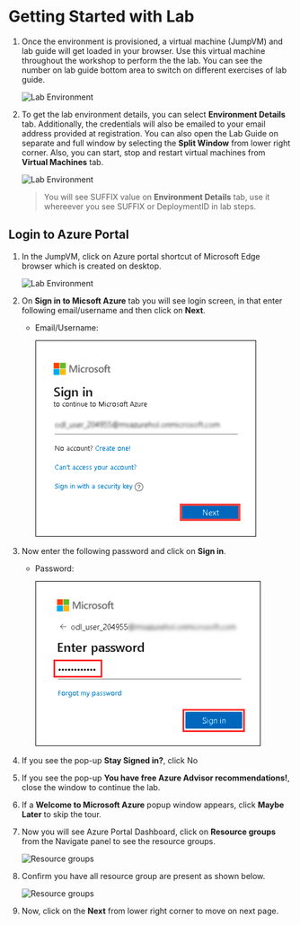 # Getting Started with Lab

1. Once the environment is provisioned, a virtual machine (JumpVM) and lab guide will get loaded in your browser. Use this virtual machine throughout the workshop to perform the the lab. You can see the number on lab guide bottom area to switch on different exercises of lab guide.

   ![](images/local/cloudlab-vm-guide.png "Lab Environment")

1. To get the lab environment details, you can select **Environment Details** tab. Additionally, the credentials will also be emailed to your email address provided at registration. You can also open the Lab Guide on separate and full window by selecting the **Split Window** from lower right corner. Also, you can start, stop and restart virtual machines from **Virtual Machines** tab.

   ![](images/local/cloudlabs-env-page.png "Lab Environment")
 
    > You will see SUFFIX value on **Environment Details** tab, use it whereever you see SUFFIX or DeploymentID in lab steps.
 
## Login to Azure Portal
1. In the JumpVM, click on Azure portal shortcut of Microsoft Edge browser which is created on desktop.

   ![](images/local/cloudlab-vm-guide.png "Lab Environment")
   
1. On **Sign in to Micsoft Azure** tab you will see login screen, in that enter following email/username and then click on **Next**. 
   * Email/Username: <inject key="AzureAdUserEmail"></inject>
   
     ![](https://github.com/CloudLabs-MCW/MCW-Line-of-business-application-migration/blob/fix/Hands-on%20lab/images/local/image7.png "Enter Email")
     
1. Now enter the following password and click on **Sign in**.
   * Password: <inject key="AzureAdUserPassword"></inject>
   
     ![](https://github.com/CloudLabs-MCW/MCW-Line-of-business-application-migration/raw/fix/Hands-on%20lab/images/local/image8.png "Enter Password")
     
1. If you see the pop-up **Stay Signed in?**, click No

1. If you see the pop-up **You have free Azure Advisor recommendations!**, close the window to continue the lab.

1. If a **Welcome to Microsoft Azure** popup window appears, click **Maybe Later** to skip the tour.
   
1. Now you will see Azure Portal Dashboard, click on **Resource groups** from the Navigate panel to see the resource groups.

    ![](images/local/select-rg.png "Resource groups")
   
1. Confirm you have all resource group are present as shown below.

    ![](images/local/image10.png "Resource groups")
   
1. Now, click on the **Next** from lower right corner to move on next page.
